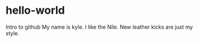 # hello-world
Intro to github
My name is kyle.
I like the Nile.
New leather kicks are just my style.
